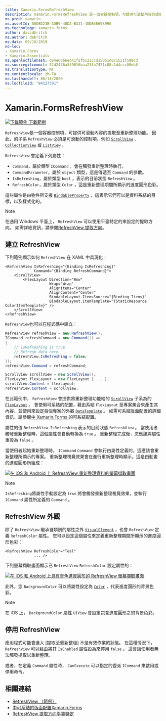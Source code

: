 ```yaml
---
title: Xamarin.FormsRefreshView
description: Xamarin.FormsRefreshView 是一個容器控制項，可提供可滾動內容的提取至重新整理功能。
ms.prod: xamarin
ms.assetId: 58DBD23B-ADB9-40DA-B331-4DDB6E698990
ms.technology: xamarin-forms
author: davidbritch
ms.author: dabritch
ms.date: 09/19/2019
no-loc:
- Xamarin.Forms
- Xamarin.Essentials
ms.openlocfilehash: d84e6bb6ed41f2fbc213cd15051d071521f588cd
ms.sourcegitcommit: 32d2476a5f9016baa231b7471c88c1d4ccc08eb8
ms.translationtype: MT
ms.contentlocale: zh-TW
ms.lasthandoff: 06/18/2020
ms.locfileid: "84127591"
---
```

# <a name="xamarinforms-refreshview"></a>Xamarin.FormsRefreshView

[![下載範例 ](~/media/shared/download.png) 下載範例](https://docs.microsoft.com/samples/xamarin/xamarin-forms-samples/userinterface-refreshviewdemo/)

`RefreshView`是一個容器控制項，可提供可滾動內容的提取至重新整理功能。 因此，的子系 `RefreshView` 必須是可滾動的控制項，例如 [`ScrollView`](xref:Xamarin.Forms.ScrollView) 、 [`CollectionView`](xref:Xamarin.Forms.CollectionView) 或 [`ListView`](xref:Xamarin.Forms.ListView) 。

`RefreshView` 會定義下列屬性：

- `Command`，屬於類型 `ICommand` ，會在觸發重新整理時執行。
- `CommandParameter`，屬於 `object` 類型，這是傳遞至 `Command` 的參數。
- `IsRefreshing`，屬於類型 `bool` ，表示的目前狀態 `RefreshView` 。
- `RefreshColor`，屬於類型 `Color` ，這是重新整理期間所顯示的進度圓形色彩。

這些屬性是由物件所支援 [`BindableProperty`](xref:Xamarin.Forms.BindableProperty) ，這表示它們可以是資料系結的目標，以及樣式化的。

> [!NOTE]
> 在通用 Windows 平臺上， `RefreshView` 可以使用平臺特定的來設定的提取方向。 如需詳細資訊，請參閱[RefreshView 提取方向](~/xamarin-forms/platform/windows/refreshview-pulldirection.md)。

## <a name="create-a-refreshview"></a>建立 RefreshView

下列範例顯示如何 `RefreshView` 在 XAML 中具現化：

```xaml
<RefreshView IsRefreshing="{Binding IsRefreshing}"
             Command="{Binding RefreshCommand}">
    <ScrollView>
        <FlexLayout Direction="Row"
                    Wrap="Wrap"
                    AlignItems="Center"
                    AlignContent="Center"
                    BindableLayout.ItemsSource="{Binding Items}"
                    BindableLayout.ItemTemplate="{StaticResource ColorItemTemplate}" />
    </ScrollView>
</RefreshView>
```

`RefreshView`也可以在程式碼中建立：

```csharp
RefreshView refreshView = new RefreshView();
ICommand refreshCommand = new Command(() =>
{
    // IsRefreshing is true
    // Refresh data here
    refreshView.IsRefreshing = false;
});
refreshView.Command = refreshCommand;

ScrollView scrollView = new ScrollView();
FlexLayout flexLayout = new FlexLayout { ... };
scrollView.Content = flexLayout;
refreshView.Content = scrollView;
```

在此範例中， `RefreshView` 會提供將重新整理功能給的 [`ScrollView`](xref:Xamarin.Forms.ScrollView) 子系為的 [`FlexLayout`](xref:Xamarin.Forms.FlexLayout) 。 會使用可系結的配置，藉由系結 `FlexLayout` 至專案集合來產生其內容，並使用來設定每個專案的外觀 [`DataTemplate`](xref:Xamarin.Forms.DataTemplate) 。 如需可系結版面配置的詳細資訊，請參閱[中 Xamarin.Forms ](~/xamarin-forms/user-interface/layouts/bindable-layouts.md)的可系結配置。

屬性的值 `RefreshView.IsRefreshing` 表示的目前狀態 `RefreshView` 。 當使用者觸發重新整理時，這個屬性會自動轉換為 `true` 。 重新整理完成後，您應該將屬性重設為 `false` 。

當使用者起始重新整理時， `ICommand` `Command` 會執行由屬性定義的，這應該會重新整理所顯示的專案。 重新整理視覺效果會在進行重新整理時顯示，這是由動畫的進度圓形所組成：

[![在 iOS 和 Android 上 RefreshView 重新整理資料的螢幕擷取畫面](refreshview-images/default-progress-circle.png "RefreshView 重新整理資料")](refreshview-images/default-progress-circle-large.png#lightbox "RefreshView 重新整理資料")

> [!NOTE]
> `IsRefreshing`將屬性手動設定為 `true` 將會觸發重新整理視覺效果，並執行 `ICommand` 屬性所定義的 `Command` 。

## <a name="refreshview-appearance"></a>RefreshView 外觀

除了 `RefreshView` 繼承自類別的屬性之外 [`VisualElement`](xref:Xamarin.Forms.VisualElement) ，也會 `RefreshView` 定義 `RefreshColor` 屬性。 您可以設定這個屬性來定義重新整理期間所顯示的進度圓形色彩：

```xaml
<RefreshView RefreshColor="Teal"
             ... />
```

下列螢幕擷取畫面顯示已 `RefreshView` `RefreshColor` 設定屬性的：

[![在 iOS 和 Android 上具有青色進度圓形的 RefreshView 螢幕擷取畫面](refreshview-images/teal-progress-circle.png "具有青色進度圓形的 RefreshView")](refreshview-images/teal-progress-circle-large.png#lightbox "具有青色進度圓形的 RefreshView")

此外，您 `BackgroundColor` 可以將屬性設定為 [`Color`](xref:Xamarin.Forms.Color) ，代表進度圓形的背景色彩。

> [!NOTE]
> 在 iOS 上， `BackgroundColor` 屬性 `UIView` 會設定包含進度圓形之的背景色彩。

## <a name="disable-a-refreshview"></a>停用 RefreshView

應用程式可能會進入 [提取至重新整理] 不是有效作業的狀態。 在這種情況下， `RefreshView` 可以藉由將其 `IsEnabled` 屬性設為來停用 `false` 。 這會讓使用者無法觸發提取以重新整理。

或者，在定義 `Command` 屬性時， `CanExecute` 可以指定的委派 `ICommand` 來啟用或停用命令。

## <a name="related-links"></a>相關連結

- [RefreshView （範例）](https://docs.microsoft.com/samples/xamarin/xamarin-forms-samples/userinterface-refreshviewdemo/)
- [中可系結的版面配置Xamarin.Forms](~/xamarin-forms/user-interface/layouts/bindable-layouts.md)
- [RefreshView 提取方向平臺特定](~/xamarin-forms/platform/windows/refreshview-pulldirection.md)
